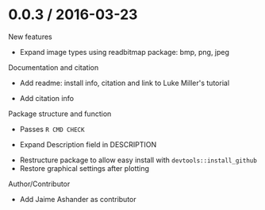 0.0.3 / 2016-03-23
==================

New features
  * Expand image types using readbitmap package: bmp, png, jpeg

Documentation and citation

  * Add readme: install info, citation and link to Luke Miller's tutorial
  - Add citation info

Package structure and function
  * Passes `R CMD CHECK`
  - Expand Description field in DESCRIPTION
  * Restructure package to allow easy install with `devtools::install_github`
  * Restore graphical settings after plotting

Author/Contributor

  - Add Jaime Ashander as contributor
